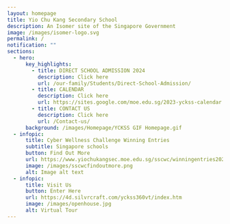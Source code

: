```yaml
---
layout: homepage
title: Yio Chu Kang Secondary School
description: An Isomer site of the Singapore Government
image: /images/isomer-logo.svg
permalink: /
notification: ""
sections:
  - hero:
      key_highlights:
        - title: DIRECT SCHOOL ADMISSION 2024
          description: Click here
          url: /our-family/Students/Direct-School-Admission/
        - title: CALENDAR
          description: Click here
          url: https://sites.google.com/moe.edu.sg/2023-yckss-calendar
        - title: CONTACT US
          description: Click here
          url: /Contact-us/
      background: /images/Homepage/YCKSS GIF Homepage.gif
  - infopic:
      title: Cyber Wellness Challenge Winning Entries
      subtitle: Singapore schools
      button: Find Out More
      url: https://www.yiochukangsec.moe.edu.sg/sscwc/winningentries2023/
      image: /images/sscwcfindoutmore.png
      alt: Image alt text
  - infopic:
      title: Visit Us
      button: Enter Here
      url: https://4d.silvrcraft.com/yckss360vt/index.htm
      image: /images/openhouse.jpg
      alt: Virtual Tour
---
```

